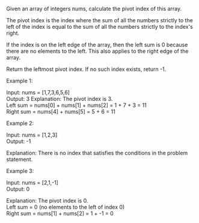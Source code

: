 Given an array of integers nums, calculate the pivot index of this array.

The pivot index is the index where the sum of all the numbers strictly to the left of the index is equal to the sum of all the numbers strictly to the index's right.

If the index is on the left edge of the array, then the left sum is 0 because there are no elements to the left. This also applies to the right edge of the array.

Return the leftmost pivot index. If no such index exists, return -1.

 

Example 1:

Input: nums = [1,7,3,6,5,6]
</br>Output: 3
Explanation:
The pivot index is 3.
</br>Left sum = nums[0] + nums[1] + nums[2] = 1 + 7 + 3 = 11
</br>Right sum = nums[4] + nums[5] = 5 + 6 = 11


Example 2:

Input: nums = [1,2,3]
</br>Output: -1

Explanation:
There is no index that satisfies the conditions in the problem statement.

Example 3:

Input: nums = [2,1,-1]
</br>Output: 0

Explanation:
The pivot index is 0.
</br>Left sum = 0 (no elements to the left of index 0)
</br>Right sum = nums[1] + nums[2] = 1 + -1 = 0
 